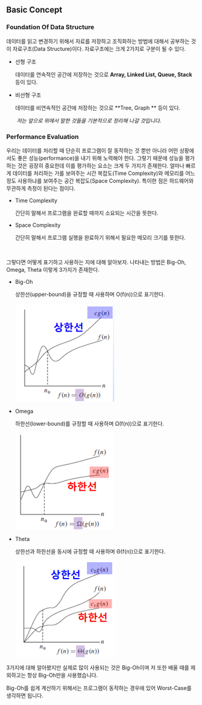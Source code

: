 ## Basic Concept

### Foundation Of Data Structure

데이터를 읽고 변경하기 위해서 자료를 저장하고 조직화하는 방법에 대해서 공부하는 것이 자료구조(Data Structure)이다. 자료구조에는 크게 2가지로 구분이 될 수 있다.

- 선형 구조

  데이터를 연속적인 공간에 저장하는 것으로 **Array, Linked List, Queue, Stack** 등이 있다.


- 비선형 구조

  데이터를 비연속적인 공간에 저장하는 것으로 **Tree, Graph ** 등이 있다.

  ​
*저는 앞으로 위에서 말한 것들을 기본적으로 정리해 나갈 것입니다.*


### Performance Evaluation

우리는 데이터를 처리할 때 단순히 프로그램이 잘 동작하는 것 뿐만 아니라 어떤 상황에서도 좋은 성능(performance)을 내기 위해 노력해야 한다. 그렇기 때문에 성능을 평가하는 것은 굉장히 중요한데 이를 평가하는 요소는 크게 두 가지가 존재한다. 얼마나 빠르게 데이터를 처리하는 가를 보여주는 시간 복잡도(Time Complexity)와 메모리를 어느 정도 사용하냐를 보여주는 공간 복잡도(Space Complexity). 특이한 점은 하드웨어와 무관하게 측정이 된다는 점이다. 

- Time Complexity

  간단히 말해서 프로그램을 완료할 때까지 소요되는 시간을 뜻한다.

- Space Complexity

  간단히 말해서 프로그램 실행을 완료하기 위해서 필요한 메모리 크기를 뜻한다.

  ​

그렇다면 어떻게 표기하고 사용하는 지에 대해 알아보자. 나타내는 방법은 Big-Oh, Omega, Theta 이렇게 3가지가 존재한다. 

- Big-Oh

  상한선(upper-bound)을 규정할 때 사용하며 O(f(n))으로 표기한다. 

  ![Big-Oh](../img/BasicConcept/1.png)


- Omega

  하한선(lower-bound)를 규정할 때 사용하며 Ω(f(n))으로 표기한다.

  ![Omega](../img/BasicConcept/2.png)


- Theta

  상한선과 하한선을 동시에 규정할 때 사용하며 Θ(f(n))으로 표기한다.

  ![Theta](../img/BasicConcept/3.png)

3가지에 대해 알아봤지만 실제로 많이 사용되는 것은 Big-Oh이며 저 또한 배울 때를 제외하고는 항상 Big-Oh만을 사용했습니다.

Big-Oh를 쉽게 계산하기 위해서는 프로그램이 동작하는 경우에 있어 Worst-Case를 생각하면 됩니다.

